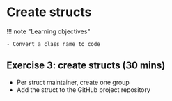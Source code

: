 # Create structs

!!! note "Learning objectives"

    - Convert a class name to code

## Exercise 3: create structs (30 mins)

-   Per struct maintainer, create one group
-   Add the struct to the GitHub project repository
